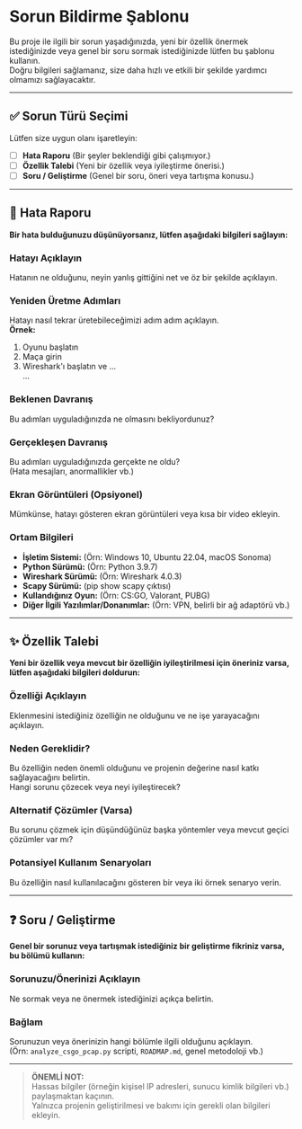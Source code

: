 # Sorun Bildirme Şablonu

Bu proje ile ilgili bir sorun yaşadığınızda, yeni bir özellik önermek istediğinizde veya genel bir soru sormak istediğinizde lütfen bu şablonu kullanın.  
Doğru bilgileri sağlamanız, size daha hızlı ve etkili bir şekilde yardımcı olmamızı sağlayacaktır.

---

## ✅ Sorun Türü Seçimi

Lütfen size uygun olanı işaretleyin:

- [ ] **Hata Raporu** (Bir şeyler beklendiği gibi çalışmıyor.)  
- [ ] **Özellik Talebi** (Yeni bir özellik veya iyileştirme önerisi.)  
- [ ] **Soru / Geliştirme** (Genel bir soru, öneri veya tartışma konusu.)

---

## 🐞 Hata Raporu

**Bir hata bulduğunuzu düşünüyorsanız, lütfen aşağıdaki bilgileri sağlayın:**

### Hatayı Açıklayın  
Hatanın ne olduğunu, neyin yanlış gittiğini net ve öz bir şekilde açıklayın.

### Yeniden Üretme Adımları  
Hatayı nasıl tekrar üretebileceğimizi adım adım açıklayın.  
**Örnek:**
1. Oyunu başlatın  
2. Maça girin  
3. Wireshark'ı başlatın ve ...  
...

### Beklenen Davranış  
Bu adımları uyguladığınızda ne olmasını bekliyordunuz?

### Gerçekleşen Davranış  
Bu adımları uyguladığınızda gerçekte ne oldu?  
(Hata mesajları, anormallikler vb.)

### Ekran Görüntüleri (Opsiyonel)  
Mümkünse, hatayı gösteren ekran görüntüleri veya kısa bir video ekleyin.

### Ortam Bilgileri

- **İşletim Sistemi:** (Örn: Windows 10, Ubuntu 22.04, macOS Sonoma)  
- **Python Sürümü:** (Örn: Python 3.9.7)  
- **Wireshark Sürümü:** (Örn: Wireshark 4.0.3)  
- **Scapy Sürümü:** (pip show scapy çıktısı)  
- **Kullandığınız Oyun:** (Örn: CS:GO, Valorant, PUBG)  
- **Diğer İlgili Yazılımlar/Donanımlar:** (Örn: VPN, belirli bir ağ adaptörü vb.)

---

## ✨ Özellik Talebi

**Yeni bir özellik veya mevcut bir özelliğin iyileştirilmesi için öneriniz varsa, lütfen aşağıdaki bilgileri doldurun:**

### Özelliği Açıklayın  
Eklenmesini istediğiniz özelliğin ne olduğunu ve ne işe yarayacağını açıklayın.

### Neden Gereklidir?  
Bu özelliğin neden önemli olduğunu ve projenin değerine nasıl katkı sağlayacağını belirtin.  
Hangi sorunu çözecek veya neyi iyileştirecek?

### Alternatif Çözümler (Varsa)  
Bu sorunu çözmek için düşündüğünüz başka yöntemler veya mevcut geçici çözümler var mı?

### Potansiyel Kullanım Senaryoları  
Bu özelliğin nasıl kullanılacağını gösteren bir veya iki örnek senaryo verin.

---

## ❓ Soru / Geliştirme

**Genel bir sorunuz veya tartışmak istediğiniz bir geliştirme fikriniz varsa, bu bölümü kullanın:**

### Sorunuzu/Önerinizi Açıklayın  
Ne sormak veya ne önermek istediğinizi açıkça belirtin.

### Bağlam  
Sorunuzun veya önerinizin hangi bölümle ilgili olduğunu açıklayın.  
(Örn: `analyze_csgo_pcap.py` scripti, `ROADMAP.md`, genel metodoloji vb.)

---

> **ÖNEMLİ NOT:**  
> Hassas bilgiler (örneğin kişisel IP adresleri, sunucu kimlik bilgileri vb.) paylaşmaktan kaçının.  
> Yalnızca projenin geliştirilmesi ve bakımı için gerekli olan bilgileri ekleyin.

